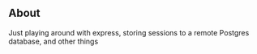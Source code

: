 ## About

Just playing around with express, storing sessions to a remote Postgres database, and other things
